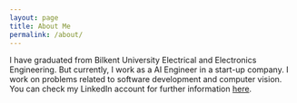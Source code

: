 ```yaml
---
layout: page
title: About Me
permalink: /about/
---
```


I have graduated from Bilkent University Electrical and Electronics Engineering. But currently, I work as a AI Engineer in a start-up company. I work on problems related to software development and computer vision. You can check my LinkedIn account for further information [here]().